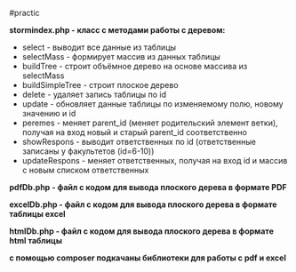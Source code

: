 #practic

**stormindex.php - класс с методами работы с деревом:**
  -  select - выводит все данные из таблицы
  -  selectMass - формирует массив из данных таблицы
  -  buildTree - строит объёмное дерево на основе массива из selectMass
  -  buildSimpleTree - строит плоское дерево
  -  delete - удаляет запись таблицы по id
  -  update - обновляет данные таблицы по изменяемому полю, новому значению и id
  -  peremes - меняет parent_id (меняет родительский элемент ветки), получая на вход новый и старый parent_id соответственно
  -  showRespons - выводит ответственных по id (ответственные записаны у факультетов (id=6-10))
  -  updateRespons - меняет ответственных, получая на вход id и массив с новым списком ответственных

**pdfDb.php - файл с кодом для вывода плоского дерева в формате PDF**

**excelDb.php - файл с кодом для вывода плоского дерева в формате таблицы excel**

**htmlDb.php - файл с кодом для вывода плоского дерева в формате html таблицы**

**с помощью composer подкачаны библиотеки для работы с pdf и excel**